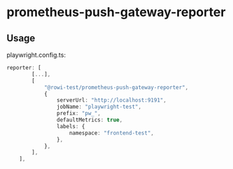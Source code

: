 # prometheus-push-gateway-reporter

## Usage

playwright.config.ts:

```ts
reporter: [
		[...],
		[
			"@rowi-test/prometheus-push-gateway-reporter",
			{
				serverUrl: "http://localhost:9191",
				jobName: "playwright-test",
				prefix: "pw_",
				defaultMetrics: true,
				labels: {
					namespace: "frontend-test",
				},
			},
		],
	],
```
